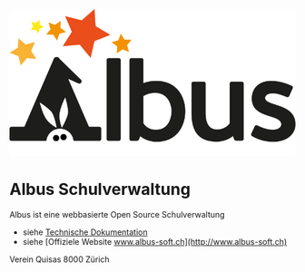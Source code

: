 ![Albus logo](web_root/files/img/albus_logo.png)

# Albus Schulverwaltung

Albus ist eine webbasierte Open Source Schulverwaltung

* siehe [Technische Dokumentation](docs/main.md)
* siehe [Offiziele Website www.albus-soft.ch](http://www.albus-soft.ch)

Verein Quisas
8000 Zürich